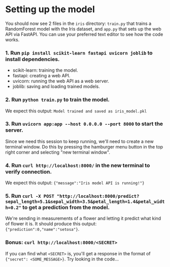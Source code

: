 # Setting up the model

You should now see 2 files in the `iris` directory: `train.py` that trains a RandomForest model with the Iris dataset, and `app.py` that sets up the web API via FastAPI. You can use your preferred text editor to see how the code works.

### 1. Run `pip install scikit-learn fastapi uvicorn joblib` to install dependencies.

- scikit-learn: training the model.
- fastapi: creating a web API.
- uvicorn: running the web API as a web server.
- joblib: saving and loading trained models.

### 2. Run `python train.py` to train the model.

We expect this output: `Model trained and saved as iris_model.pkl`

### 3. Run `uvicorn app:app --host 0.0.0.0 --port 8000` to start the server.

Since we need this session to keep running, we'll need to create a new terminal window. Do this by pressing the hamburger menu button in the top right corner and selecting "new terminal window".

### 4. Run `curl http://localhost:8000/` in the new terminal to verify connection.

We expect this output: `{"message":"Iris model API is running!"}`

### 5. Run `curl -X POST "http://localhost:8000/predict?sepal_length=5.1&sepal_width=3.5&petal_length=1.4&petal_width=0.2"` to get a prediction from the model.

We're sending in measurements of a flower and letting it predict what kind of flower it is. It should produce this output: `{"prediction":0,"name":"setosa"}`.

### Bonus: `curl http://localhost:8000/<SECRET>`

If you can find what `<SECRET>` is, you'll get a response in the format of `{"secret": <SOME_MESSAGE>}`. Try looking in the code...
